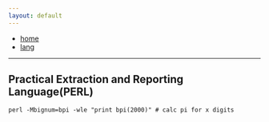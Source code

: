 ```yaml
---
layout: default
---
```

- [home](/index.md)
- [lang](/lang.md)
---
## Practical Extraction and Reporting Language(PERL)
```
perl -Mbignum=bpi -wle "print bpi(2000)" # calc pi for x digits
```
